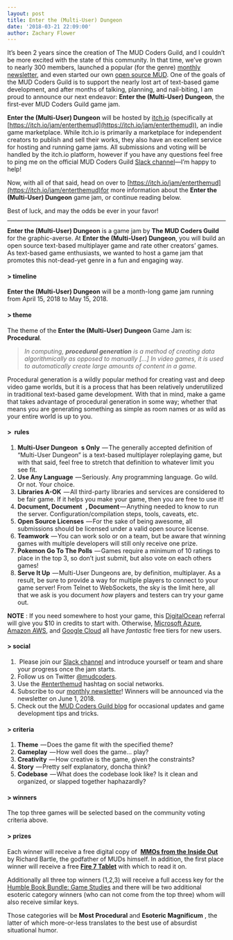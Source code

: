 ```yaml
---
layout: post
title: Enter the (Multi-User) Dungeon
date: '2018-03-21 22:09:00'
author: Zachary Flower
---
```


It’s been 2 years since the creation of The MUD Coders Guild, and I couldn’t be more excited with the state of this community. In that time, we’ve grown to nearly 300 members, launched a popular (for the genre) [monthly newsletter](https://mudcoders.substack.com/), and even started our own [open source MUD](https://github.com/mudcoders/guildmud). One of the goals of the MUD Coders Guild is to support the nearly lost art of text-based game development, and after months of talking, planning, and nail-biting, I am proud to announce our next endeavor: **Enter the (Multi-User) Dungeon**, the first-ever MUD Coders Guild game jam.

**Enter the (Multi-User) Dungeon** will be hosted by [itch.io](https://itch.io/jam/enterthemud) (specifically at [https://itch.io/jam/enterthemud](https://itch.io/jam/enterthemud)), an indie game marketplace. While itch.io is primarily a marketplace for independent creators to publish and sell their works, they also have an excellent service for hosting and running game jams. All submissions and voting will be handled by the itch.io platform, however if you have any questions feel free to ping me on the official MUD Coders Guild [Slack channel](https://slack.mudcoders.com/)—I’m happy to help!

Now, with all of that said, head on over to [https://itch.io/jam/enterthemud](https://itch.io/jam/enterthemud)for more information about the **Enter the (Multi-User) Dungeon** game jam, or continue reading below.

Best of luck, and may the odds be ever in your favor!

* * *

**Enter the (Multi-User) Dungeon** is a game jam by **The MUD Coders Guild** for the graphic-averse. At **Enter the (Multi-User) Dungeon**, you will build an open source text-based multiplayer game and rate other creators’ games. As text-based game enthusiasts, we wanted to host a game jam that promotes this not-dead-yet genre in a fun and engaging way.

#### \> timeline

**Enter the (Multi-User) Dungeon** will be a month-long game jam running from April 15, 2018 to May 15, 2018.

#### \> theme

The theme of the **Enter the (Multi-User) Dungeon** Game Jam​ is: **Procedural**.

> _In computing, **procedural generation** is a method of creating data algorithmically as opposed to manually […] In video games, it is used to automatically create large amounts of content in a game._

Procedural generation is a wildly popular method for creating vast and deep video game worlds, but it is a process that has been relatively underutilized in traditional text-based game development. With that in mind, make a game that takes advantage of procedural generation in some way; whether that means you are generating something as simple as room names or as wild as your entire world is up to you.

#### **\> ​** rules​

1. **Multi-User Dungeon** ​ **​s Only**  — The generally accepted definition of “Multi-User Dungeon” is a text-based multiplayer roleplaying game, but with that said, feel free to stretch that definition to whatever limit you see fit.
2. **​Use Any Language** ​ — Seriously. Any programming language. Go wild. Or not. Your choice.
3. **Libraries A-OK**  — All third-party libraries and services are considered to be fair game. If it helps you make your game, then you are free to use it!
4. **​Document, Document** ​ **​, Document** ​ — Anything needed to know to run the server. Configuration/compilation steps, tools, caveats, etc.
5. **​Open Source Licenses** ​ — For the sake of being awesome, all submissions should be licensed under a valid open source license.
6. **Teamwork**  — You can work solo or on a team, but be aware that winning games with multiple developers will still only receive one prize.
7. **Pokemon Go To The Polls**  — Games require a minimum of 10 ratings to place in the top 3, so don’t just submit, but also vote on each others games!
8. **Serve It Up**  — Multi-User Dungeons are, by definition, multiplayer. As a result, be sure to provide a way for multiple players to connect to your game server! From Telnet to WebSockets, the sky is the limit here, all that we ask is you document _how_ players and testers can try your game out.

**NOTE** : If you need somewhere to host your game, this [DigitalOcean](https://m.do.co/c/a8eb87aea1f2) referral will give you $10 in credits to start with. Otherwise, [Microsoft Azure](https://azure.microsoft.com/en-us/free/search/?&WT.srch=1&WT.mc_id=AID631184_SEM_NnxLoPmD&lnkd=Google_Azure_Brand&gclid=CjwKCAjwhcjVBRBHEiwAoDe5x6xMWHaESPUqLD72HQmddCPHBUzlKlikKnXjjbp5ejFS25D1gEbNshoCmUkQAvD_BwE), [Amazon AWS](https://aws.amazon.com/free/), and [Google Cloud](https://cloud.google.com/free/?utm_source=google&utm_medium=cpc&utm_campaign=na-US-all-en-dr-bkws-all-all-trial-b-dr-1003905&utm_content=text-ad-none-any-DEV_c-CRE_218182905269-ADGP_Hybrid+%7C+AW+SEM+%7C+BKWS+%7C+Multi+~+Google+Cloud+Free+Tier-KWID_43700021847830863-kwd-299036639748&utm_term=KW_google%20cloud%20free%20tier-ST_google+cloud+free+tier&gclid=CjwKCAjwhcjVBRBHEiwAoDe5xxZHR3nwJIA5VhEiZpFKAsSGmy6JhihILs_5ydenXPhsmteQMpuLEhoCcoEQAvD_BwE&dclid=CKudvZHy_dkCFY_dwAod4CcGkA) all have _fantastic_ free tiers for new users.

#### **\> social**

1. **​** Please join our [Slack channel](https://slack.mudcoders.com/) and introduce yourself or team and share your progress once the jam starts.
2. Follow us on Twitter [@mudcoders](https://twitter.com/mudcoders).
3. Use the [#enterthemud](https://twitter.com/search?f=tweets&q=%23enterthemud) hashtag on social networks.
4. Subscribe to our [monthly newsletter](https://mudcoders.substack.com/)! Winners will be announced via the newsletter on June 1, 2018.
5. Check out the [MUD Coders Guild blog](https://mudcoders.com/) for occasional updates and game development tips and tricks.

#### **\> criteria**

1. **​Theme** ​ — Does the game fit with the specified theme?
2. **Gameplay** ​ — How well does the game… play?
3. **​Creativity**  — How creative is the game, given the constraints?
4. **​Story** ​ — Pretty self explanatory, doncha think?
5. **Codebase**  — What does the codebase look like? Is it clean and organized, or slapped together haphazardly?

#### **\> winners**

The top three games will be selected based on the community voting criteria above.

#### **​\> prizes** ​

Each winner will receive a free digital copy of **​** [**MMOs from the Inside Out**](https://www.amazon.com/MMOs-Inside-Out-Massively-multiplayer-Role-playing-ebook/dp/B01CZY186S/ref=mt_kindle?_encoding=UTF8&me=) by Richard Bartle, the godfather of MUDs himself. In addition, the first place winner will receive a free [**Fire 7 Tablet**](https://www.amazon.com/All-New-Amazon-Fire-7-Tablet/dp/B01GEW27DA/ref=sr_1_1?ie=UTF8&qid=1521646829&sr=8-1&keywords=kindle+fire) with which to read it on.

Additionally all three top winners (1,2,3) will receive a full access key for the [Humble Book Bundle: Game Studies](https://www.humblebundle.com/books/game-studies-books) and there will be two additional esoteric category winners (who can not come from the top three) whom will also receive similar keys.

Those categories will be **Most Procedural** and **Esoteric Magnificum** , the latter of which more-or-less translates to the best use of absurdist situational humor.


